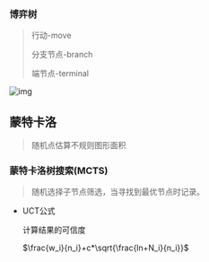 <!-- 
title: 31-五子棋AI
sort: 
-->

### 博弈树

> 行动-move
>
> 分支节点-branch
>
> 端节点-terminal

![img](https://gitee.com/nmdfzf404/Image-hosting/raw/master/2021/20210506125934.jpeg)

## 蒙特卡洛

  > 随机点估算不规则图形面积

### 蒙特卡洛树搜索(MCTS)

> 随机选择子节点筛选，当寻找到最优节点时记录。

- UCT公式

  计算结果的可信度

  $\frac{w_i}{n_i}+c*\sqrt{\frac{ln+N_i}{n_i}}$

